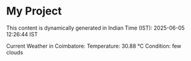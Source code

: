 # My Project

This content is dynamically generated in Indian Time (IST): 2025-06-05 12:26:44 IST


Current Weather in Coimbatore:
Temperature: 30.88 °C
Condition: few clouds
